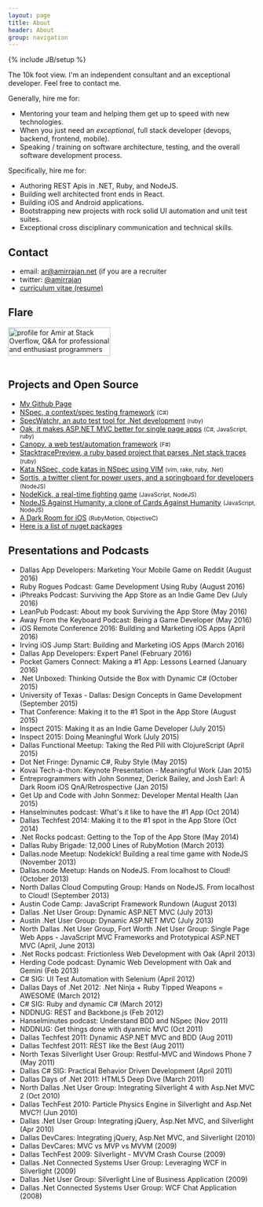 ```yaml
---
layout: page
title: About
header: About
group: navigation
---
```

{% include JB/setup %}

The 10k foot view. I'm an independent consultant and an exceptional developer. Feel free to contact me.

Generally, hire me for:

- Mentoring your team and helping them get up to speed with new technologies.
- When you just need an _exceptional_, full stack developer (devops, backend, frontend, mobile).
- Speaking / training on software architecture, testing, and the overall software development process.

Specifically, hire me for:

- Authoring REST Apis in .NET, Ruby, and NodeJS.
- Building well architected front ends in React.
- Building iOS and Android applications.
- Bootstrapping new projects with rock solid UI automation and unit test suites.
- Exceptional cross disciplinary communication and technical skills.

## Contact ##

- email: ar@amirrajan.net (if you are a recruiter
- twitter: [@amirrajan](http://twitter.com/amirrajan)
- [curriculum vitae (resume)](http://careers.stackoverflow.com/amirrajan)

## Flare ##

<div style="">

<a href="http://stackoverflow.com/users/40914/amir">
  <img src="http://stackoverflow.com/users/flair/40914.png"
       width="208"
       height="58"
       alt="profile for Amir at Stack Overflow, Q&amp;A for professional and enthusiast programmers"
       title="profile for Amir at Stack Overflow, Q&amp;A for professional and enthusiast programmers">
</a>
<br />
<div class="coderwall" data-coderwall-username="amirrajan" data-coderwall-orientation="horizontal">

</div>
<link href="http://coderwall.com/stylesheets/jquery.coderwall.css" media="all" rel="stylesheet" type="text/css" />
<script src="http://code.jquery.com/jquery-1.10.1.min.js">

</script>

<script src="http://coderwall.com/javascripts/jquery.coderwall.js">

</script>

<div style="clear: both;">&nbsp;</div>
</div>

## Projects and Open Source ##

- [My Github Page](http://github.com/amirrajan)
- [NSpec, a context/spec testing framework](http://nspec.org) <small>(C#)</small>
- [SpecWatchr, an auto test tool for .Net development](http://nspec.org/continuoustesting) <small>(ruby)</small>
- [Oak, it makes ASP.NET MVC better for single page apps](http://amirrajan.github.com/Oak) <small>(C#, JavaScript, ruby)</small>
- [Canopy, a web test/automation framework](http://lefthandedgoat.github.com/canopy) <small>(F#)</small>
- [StacktracePreview, a ruby based project that parses .Net stack traces](http://amirrajan.net/StackTracePreview/#/toc) <small>(ruby)</small>
- [Kata NSpec, code katas in NSpec using VIM](https://github.com/amirrajan/katanspec) <small>(vim, rake, ruby, .Net)</small>
- [Sortis, a twitter client for power users, and a springboard for developers](https://github.com/amirrajan/sortis) <small>(NodeJS)</small>
- [NodeKick, a real-time fighting game](https://github.com/amirrajan/nodekick) <small>(JavaScript, NodeJS)</small>
- [NodeJS Against Humanity, a clone of Cards Against Humanity](https://github.com/amirrajan/nodejs-against-humanity) <small>(JavaScript, NodeJS)</small>
- [A Dark Room for iOS](https://itunes.apple.com/us/app/a-dark-room/id736683061) <small>(RubyMotion, ObjectiveC)</small>
- [Here is a list of nuget packages](http://www.nuget.org/profiles/amirrajan/)


## Presentations and Podcasts ##

- Dallas App Developers: Marketing Your Mobile Game on Reddit (August 2016)
- Ruby Rogues Podcast: Game Development Using Ruby (August 2016)
- iPhreaks Podcast: Surviving the App Store as an Indie Game Dev (July 2016)
- LeanPub Podcast: About my book Surviving the App Store (May 2016)
- Away From the Keyboard Podcast: Being a Game Developer (May 2016)
- iOS Remote Conference 2016: Building and Marketing iOS Apps (April 2016)
- Irving iOS Jump Start: Building and Marketing iOS Apps (March 2016)
- Dallas App Developers: Expert Panel (February 2016)
- Pocket Gamers Connect: Making a #1 App: Lessons Learned (January 2016)
- .Net Unboxed: Thinking Outside the Box with Dynamic C# (October 2015)
- University of Texas - Dallas: Design Concepts in Game Development (September 2015)
- That Conference: Making it to the #1 Spot in the App Store (August 2015)
- Inspect 2015: Making it as an Indie Game Developer (July 2015)
- Inspect 2015: Doing Meaningful Work (July 2015)
- Dallas Functional Meetup: Taking the Red Pill with ClojureScript (April 2015)
- Dot Net Fringe: Dynamic C#, Ruby Style (May 2015)
- Kovai Tech-a-thon: Keynote Presentation - Meaningful Work (Jan 2015)
- Entreprogrammers with John Sonmez, Derick Bailey, and Josh Earl: A Dark Room iOS QnA/Retrospective (Jan 2015)
- Get Up and Code with John Sonmez: Developer Mental Health (Jan 2015)
- Hanselminutes podcast: What's it like to have the #1 App (Oct 2014)
- Dallas Techfest 2014: Making it to the #1 spot in the App Store (Oct 2014)
- .Net Rocks podcast: Getting to the Top of the App Store (May 2014)
- Dallas Ruby Brigade: 12,000 Lines of RubyMotion (March 2013)
- Dallas.node Meetup: Nodekick! Building a real time game with NodeJS (November 2013)
- Dallas.node Meetup: Hands on NodeJS. From localhost to Cloud! (October 2013)
- North Dallas Cloud Computing Group: Hands on NodeJS. From localhost to Cloud! (September 2013)
- Austin Code Camp: JavaScript Framework Rundown (August 2013)
- Dallas .Net User Group: Dynamic ASP.NET MVC (July 2013)
- Austin .Net User Group: Dynamic ASP.NET MVC (July 2013)
- North Dallas .Net User Group, Fort Worth .Net User Group: Single Page Web Apps - JavaScript MVC Frameworks and Prototypical ASP.NET MVC (April, June 2013)
- .Net Rocks podcast: Frictionless Web Development with Oak (April 2013)
- Herding Code podcast: Dynamic Web Development with Oak and Gemini (Feb 2013)
- C# SIG: UI Test Automation with Selenium (April 2012)
- Dallas Days of .Net 2012: .Net Ninja + Ruby Tipped Weapons = AWESOME (March 2012)
- C# SIG: Ruby and dynamic C# (March 2012)
- NDDNUG: REST and Backbone.js (Feb 2012)
- Hanselminutes podcast: Understand BDD and NSpec (Nov 2011)
- NDDNUG: Get things done with dyanmic MVC (Oct 2011)
- Dallas Techfest 2011: Dynamic ASP.NET MVC and BDD (Aug 2011)
- Dallas Techfest 2011: REST like the Best (Aug 2011)
- North Texas Silverlight User Group: Restful-MVC and Windows Phone 7 (May 2011)
- Dallas C# SIG:  Practical Behavior Driven Development (April 2011)
- Dallas Days of .Net 2011: HTML5 Deep Dive (March 2011)
- North Dallas .Net User Group: Integrating Silverlight 4 with Asp.Net MVC 2 (Oct 2010)
- Dallas TechFest 2010: Particle Physics Engine in Silverlight and Asp.Net MVC?! (Jun 2010)
- Dallas .Net User Group: Integrating jQuery, Asp.Net MVC, and Silverlight (Apr 2010)
- Dallas DevCares: Integrating jQuery, Asp.Net MVC, and Silverlight (2010)
- Dallas DevCares: MVC vs MVP vs MVVM (2009)
- Dallas TechFest 2009: Silverlight - MVVM Crash Course (2009)
- Dallas .Net Connected Systems User Group: Leveraging WCF in Silverlight (2009)
- Dallas .Net User Group: Silverlight Line of Business Application (2009)
- Dallas .Net Connected Systems User Group: WCF Chat Application (2008)

